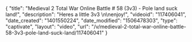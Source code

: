 {
    "title": "Medieval 2 Total War Online Battle # 58 (3v3) - Pole land suck land!",
    "description": "Heres a little 3v3 \n\nenjoy!",
    "videoid": "117406041",
    "date_created": "1401550224",
    "date_modified": "1506478303",
    "type": "captivate",
    "layout": "video",
    "url": "\/v\/medieval-2-total-war-online-battle-58-3v3-pole-land-suck-land\/117406041"
}